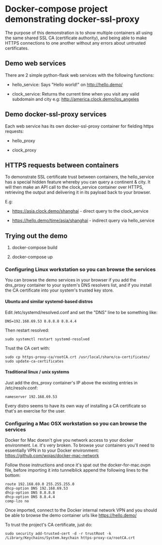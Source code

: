 # Docker-compose project demonstrating docker-ssl-proxy

The purpose of this demonstration is to show multiple containers all using the
same shared SSL CA (certificate authority), and being able to make HTTPS
connections to one another without any errors about untrusted certificates.

## Demo web services

There are 2 simple python-flask web services with the following functions:

- hello_service: Says "Hello world!" on http://hello.demo/

- clock_service: Returns the current time when you visit any valid subdomain 
and city e.g: http://america.clock.demo/los_angeles 

## Demo docker-ssl-proxy services

Each web service has its own docker-ssl-proxy container for fielding https
requests:

- hello_proxy

- clock_proxy

## HTTPS requests between containers

To demonstrate SSL certificate trust between containers, the hello_service has
a special hidden feature whereby you can query a continent & city. It will
then make an API call to the clock_service container over HTTPS, retrieving the
output and delivering it in its payload back to your browser.

E.g:

- https://asia.clock.demo/shanghai - direct query to the clock_service

- https://hello.demo/time/asia/shanghai - indirect query via hello_service

## Trying out the demo

1. docker-compose build

2. docker-compose up

### Configuring Linux workstation so you can browse the services

You can browse the demo services in your browser if you add the dns_proxy
container to your system's DNS resolvers list, and if you install the CA
certificate into your system's trusted key store.

#### Ubuntu and similar systemd-based distros
Edit /etc/systemd/resolved.conf and set the "DNS" line to be something like:
```
DNS=192.168.69.53 8.8.8.8 8.8.4.4
```
Then restart resolved:
```
sudo systemctl restart systemd-resolved
```

Trust the CA cert with:
```
sudo cp https-proxy-ca/rootCA.crt /usr/local/share/ca-certificates/
sudo update-ca-certificates
```

#### Traditional linux / unix systems
Just add the dns_proxy container's IP above the existing entries in
/etc/resolv.conf:
```
nameserver 192.168.69.53
```

Every distro seems to have its own way of installing a CA certificate so that's
an exercise for the user.


### Configuring a Mac OSX workstation so you can browse the services

Docker for Mac doesn't give you network access to your docker environment. I.e.
it's very broken. To browse your containers you'll need to essentially VPN in
to your Docker environment: https://github.com/wojas/docker-mac-network

Follow those instructions and once it's spat out the docker-for-mac.ovpn file,
before importing it into tunnelblick append the following lines to the bottom:

```
route 192.168.69.0 255.255.255.0
dhcp-option DNS 192.168.69.53
dhcp-option DNS 8.8.8.8
dhcp-option DNS 8.8.4.4
comp-lzo no
```

Once imported, connect to the Docker internal network VPN and you should be
able to browse the demo container urls like https://hello.demo/

To trust the project's CA certificate, just do:
```
sudo security add-trusted-cert -d -r trustRoot -k /Library/Keychains/System.keychain https-proxy-ca/rootCA.crt
```
